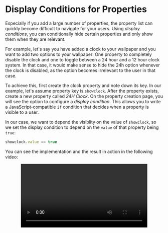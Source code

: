 # Display Conditions for Properties

Especially if you add a large number of properties, the property list can quickly become difficult to navigate for your users. Using *display conditions*, you can conditionally hide certain properties and only show them when they are relevant.

For example, let's say you have added a clock to your wallpaper and you want to add two options to your wallpaper: One property to completely disable the clock and one to toggle between a 24 hour and a 12 hour clock system. In that case, it would make sense to hide the 24h option whenever the clock is disabled, as the option becomes irrelevant to the user in that case.

To achieve this, first create the clock property and note down its key. In our example, let's assume property key is `showclock`. After the property exists, create a new property called *24H Clock*. On the property creation page, you will see the option to configure a *display condition*. This allows you to write a JavaScript-compatible `if` condition that decides when a property is visible to a user.

In our case, we want to depend the visiblity on the value of `showclock`, so we set the display condition to depend on the `value` of that property being `true`:

```js
showclock.value == true
```

You can see the implementation and the result in action in the following video:

<video width="80%" style="margin: 0 auto;display: block;" controls loop autoplay>
  <source src="/videos/web_display_condition.mp4" type="video/mp4">
  Your browser does not support the video tag.
</video>
